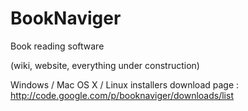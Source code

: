 BookNaviger
===========

Book reading software

(wiki, website, everything under construction)

Windows / Mac OS X / Linux installers download page : http://code.google.com/p/booknaviger/downloads/list
